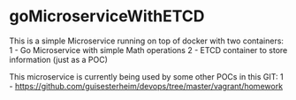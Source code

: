 # goMicroserviceWithETCD

This is a simple Microservice running on top of docker with two containers:
1 - Go Microservice with simple Math operations
2 - ETCD container to store information (just as a POC)

This microservice is currently being used by some other POCs in this GIT:
1 - https://github.com/guisesterheim/devops/tree/master/vagrant/homework
